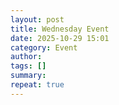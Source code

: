 ```yaml
---
layout: post
title: Wednesday Event
date: 2025-10-29 15:01
category: Event
author: 
tags: []
summary: 
repeat: true
---
```


